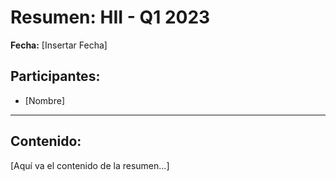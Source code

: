# Resumen: HII - Q1 2023

**Fecha:** [Insertar Fecha]

## Participantes:
* [Nombre]

---

## Contenido:

[Aquí va el contenido de la resumen...]
